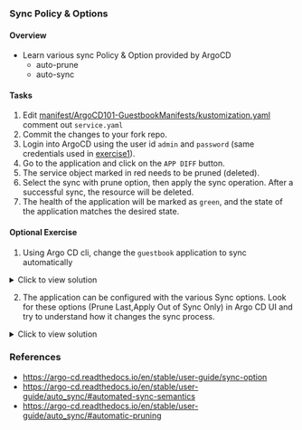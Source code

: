 ### Sync Policy & Options

#### Overview

-  Learn various sync Policy & Option provided by ArgoCD
    - auto-prune
    - auto-sync

#### Tasks

1. Edit  [manifest/ArgoCD101-GuestbookManifests/kustomization.yaml](https://github.com/argocon22Workshop/ArgoCDRollouts/blob/main/manifests/ArgoCD101-GuestbookApplicationManifests/kustomization.yaml#L5) comment out `service.yaml`
1. Commit the changes to your fork repo.
1. Login into ArgoCD using the user id `admin` and `password` (same credentials used in [exercise1][1]).
1. Go to the application and click on the `APP DIFF` button.
1. The service object marked in red needs to be pruned (deleted).
1. Select the sync with prune option, then apply the sync operation. After a successful  sync, the resource will be deleted.
1. The health of the application will be marked as  `green`, and the state of the application matches the desired state.

#### Optional Exercise

1. Using Argo CD cli, change the `guestbook` application to sync automatically

<details>
<summary>Click to view solution</summary>

<ol>
<li>Run the below commands:
        argocd --port-forward-namespace argocd login
        argocd --port-forward-namespace argocd app set guestbook  --sync-policy automated
</li>
<li>Verify the change applied in the application:
argocd --port-forward --port-forward-namespace argocd app get guestbook -o yaml
    Output:
                {
                    "automated": {}
                }
If you don't have jq install, check for the above output in your json response.
</ol>
</details>

2. The application can be configured with the various Sync options. Look for these options (Prune Last,Apply Out of Sync Only) in Argo CD UI and try to understand how it changes the sync process.

<details>
<summary>Click to view solution</summary>
<ol>
<li>Edit the application on the ArgoCD UI.</li>
<li>Select and Save the Sync option you want to enable in the application.</li>
<li>Usually in production, you will use CLI or add annotation to your Gitops application manifest.</li>
</ol>
</details>

### References
- https://argo-cd.readthedocs.io/en/stable/user-guide/sync-option
- https://argo-cd.readthedocs.io/en/stable/user-guide/auto_sync/#automated-sync-semantics
- https://argo-cd.readthedocs.io/en/stable/user-guide/auto_sync/#automatic-pruning

[1]: exercise1.md
